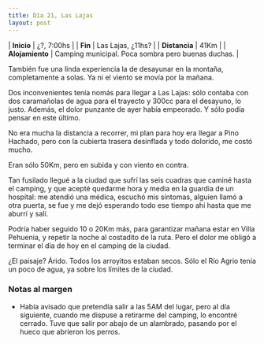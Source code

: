 ```yaml
---
title: Día 21, Las Lajas
layout: post
---
```


| **Inicio**      | ¿?, 7:00hs |
| **Fin**         | Las Lajas, ¿11hs? |
| **Distancia**   | 41Km |
| **Alojamiento** | Camping municipal. Poca sombra pero buenas duchas. |

También fue una linda experiencia la de desayunar en la montaña, completamente a solas. Ya ni el viento se movía por la mañana.

Dos inconvenientes tenía nomás para llegar a Las Lajas: sólo contaba con dos caramañolas de agua para el trayecto y 300cc para el desayuno, lo justo. Además, el dolor punzante de ayer había empeorado. Y sólo podía pensar en este último.

No era mucha la distancia a recorrer, mi plan para hoy era llegar a Pino Hachado, pero con la cubierta trasera desinflada y todo dolorido, me costó mucho.

Eran sólo 50Km, pero en subida y con viento en contra.

Tan fusilado llegué a la ciudad que sufrí las seis cuadras que caminé hasta el camping, y que acepté quedarme hora y media en la guardia de un hospital: me atendió una médica, escuchó mis síntomas, alguien llamó a otra puerta, se fue y me dejó esperando todo ese tiempo ahí hasta que me aburrí y salí.

Podría haber seguido 10 o 20Km más, para garantizar mañana estar en Villa Pehuenia, y repetir la noche al costadito de la ruta. Pero el dolor me obligó a terminar el día de hoy en el camping de la ciudad.

¿El paisaje? Árido. Todos los arroyitos estaban secos. Sólo el Río Agrio tenía un poco de agua, ya sobre los límites de la ciudad.

### Notas al margen
 - Había avisado que pretendía salir a las 5AM del lugar, pero al día siguiente, cuando me dispuse a retirarme del camping, lo encontré cerrado. Tuve que salir por abajo de un alambrado, pasando por el hueco que abrieron los perros.